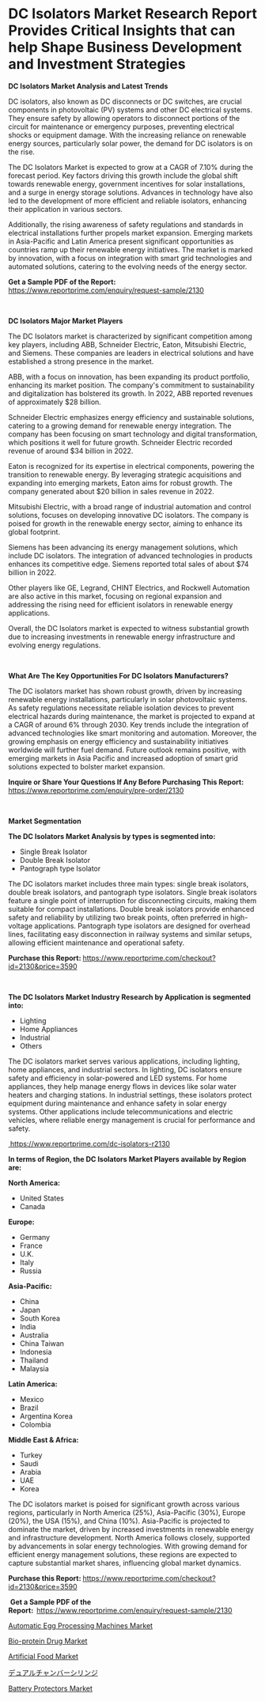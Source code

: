 <p><h1>DC Isolators Market Research Report Provides Critical Insights that can help Shape Business Development and Investment Strategies</h1></p><p><strong>DC Isolators Market Analysis and Latest Trends</strong></p>
<p><p>DC isolators, also known as DC disconnects or DC switches, are crucial components in photovoltaic (PV) systems and other DC electrical systems. They ensure safety by allowing operators to disconnect portions of the circuit for maintenance or emergency purposes, preventing electrical shocks or equipment damage. With the increasing reliance on renewable energy sources, particularly solar power, the demand for DC isolators is on the rise.</p><p>The DC Isolators Market is expected to grow at a CAGR of 7.10% during the forecast period. Key factors driving this growth include the global shift towards renewable energy, government incentives for solar installations, and a surge in energy storage solutions. Advances in technology have also led to the development of more efficient and reliable isolators, enhancing their application in various sectors. </p><p>Additionally, the rising awareness of safety regulations and standards in electrical installations further propels market expansion. Emerging markets in Asia-Pacific and Latin America present significant opportunities as countries ramp up their renewable energy initiatives. The market is marked by innovation, with a focus on integration with smart grid technologies and automated solutions, catering to the evolving needs of the energy sector.</p></p>
<p><strong>Get a Sample PDF of the Report:&nbsp;</strong> <a href="https://www.reportprime.com/enquiry/request-sample/2130">https://www.reportprime.com/enquiry/request-sample/2130</a></p>
<p>&nbsp;</p>
<p><strong>DC Isolators Major Market Players</strong></p>
<p><p>The DC Isolators market is characterized by significant competition among key players, including ABB, Schneider Electric, Eaton, Mitsubishi Electric, and Siemens. These companies are leaders in electrical solutions and have established a strong presence in the market.</p><p>ABB, with a focus on innovation, has been expanding its product portfolio, enhancing its market position. The company's commitment to sustainability and digitalization has bolstered its growth. In 2022, ABB reported revenues of approximately $28 billion.</p><p>Schneider Electric emphasizes energy efficiency and sustainable solutions, catering to a growing demand for renewable energy integration. The company has been focusing on smart technology and digital transformation, which positions it well for future growth. Schneider Electric recorded revenue of around $34 billion in 2022.</p><p>Eaton is recognized for its expertise in electrical components, powering the transition to renewable energy. By leveraging strategic acquisitions and expanding into emerging markets, Eaton aims for robust growth. The company generated about $20 billion in sales revenue in 2022.</p><p>Mitsubishi Electric, with a broad range of industrial automation and control solutions, focuses on developing innovative DC isolators. The company is poised for growth in the renewable energy sector, aiming to enhance its global footprint.</p><p>Siemens has been advancing its energy management solutions, which include DC isolators. The integration of advanced technologies in products enhances its competitive edge. Siemens reported total sales of about $74 billion in 2022.</p><p>Other players like GE, Legrand, CHINT Electrics, and Rockwell Automation are also active in this market, focusing on regional expansion and addressing the rising need for efficient isolators in renewable energy applications.</p><p>Overall, the DC Isolators market is expected to witness substantial growth due to increasing investments in renewable energy infrastructure and evolving energy regulations.</p></p>
<p>&nbsp;</p>
<p><strong>What Are The Key Opportunities For DC Isolators Manufacturers?</strong></p>
<p><p>The DC isolators market has shown robust growth, driven by increasing renewable energy installations, particularly in solar photovoltaic systems. As safety regulations necessitate reliable isolation devices to prevent electrical hazards during maintenance, the market is projected to expand at a CAGR of around 6% through 2030. Key trends include the integration of advanced technologies like smart monitoring and automation. Moreover, the growing emphasis on energy efficiency and sustainability initiatives worldwide will further fuel demand. Future outlook remains positive, with emerging markets in Asia Pacific and increased adoption of smart grid solutions expected to bolster market expansion.</p></p>
<p><strong>Inquire or Share Your Questions If Any Before Purchasing This Report:</strong> <a href="https://www.reportprime.com/enquiry/pre-order/2130">https://www.reportprime.com/enquiry/pre-order/2130</a></p>
<p>&nbsp;</p>
<p><strong>Market Segmentation</strong></p>
<p><strong>The DC Isolators Market Analysis by types is segmented into:</strong></p>
<p><ul><li>Single Break Isolator</li><li>Double Break Isolator</li><li>Pantograph type Isolator</li></ul></p>
<p><p>The DC isolators market includes three main types: single break isolators, double break isolators, and pantograph type isolators. Single break isolators feature a single point of interruption for disconnecting circuits, making them suitable for compact installations. Double break isolators provide enhanced safety and reliability by utilizing two break points, often preferred in high-voltage applications. Pantograph type isolators are designed for overhead lines, facilitating easy disconnection in railway systems and similar setups, allowing efficient maintenance and operational safety.</p></p>
<p><strong>Purchase this Report:&nbsp;</strong><a href="https://www.reportprime.com/checkout?id=2130&price=3590">https://www.reportprime.com/checkout?id=2130&price=3590</a></p>
<p>&nbsp;</p>
<p><strong>The DC Isolators Market Industry Research by Application is segmented into:</strong></p>
<p><ul><li>Lighting</li><li>Home Appliances</li><li>Industrial</li><li>Others</li></ul></p>
<p><p>The DC isolators market serves various applications, including lighting, home appliances, and industrial sectors. In lighting, DC isolators ensure safety and efficiency in solar-powered and LED systems. For home appliances, they help manage energy flows in devices like solar water heaters and charging stations. In industrial settings, these isolators protect equipment during maintenance and enhance safety in solar energy systems. Other applications include telecommunications and electric vehicles, where reliable energy management is crucial for performance and safety.</p></p>
<p><a href="https://www.reportprime.com/dc-isolators-r2130">&nbsp;https://www.reportprime.com/dc-isolators-r2130</a></p>
<p><strong>In terms of Region, the DC Isolators Market Players available by Region are:</strong></p>
<p>
    <p> <strong> North America: </strong>
        <ul>
            <li>United States</li>
            <li>Canada</li>
        </ul>
        </p> 
    <p> <strong> Europe: </strong>
        <ul>
            <li>Germany</li>
            <li>France</li>
            <li>U.K.</li>
            <li>Italy</li>
            <li>Russia</li>
        </ul>
        </p> 
    <p> <strong> Asia-Pacific: </strong>
        <ul>
            <li>China</li>
            <li>Japan</li>
            <li>South Korea</li>
            <li>India</li>
            <li>Australia</li>
            <li>China Taiwan</li>
            <li>Indonesia</li>
            <li>Thailand</li>
            <li>Malaysia</li>
        </ul>
        </p> 
    <p> <strong> Latin America: </strong>
        <ul>
            <li>Mexico</li>
            <li>Brazil</li>
            <li>Argentina Korea</li>
            <li>Colombia</li>
        </ul>
        </p> 
    <p> <strong> Middle East & Africa: </strong>
        <ul>
            <li>Turkey</li>
            <li>Saudi</li>
            <li>Arabia</li>
            <li>UAE</li>
            <li>Korea</li>
        </ul>
    </p>
    </p>
<p><p>The DC isolators market is poised for significant growth across various regions, particularly in North America (25%), Asia-Pacific (30%), Europe (20%), the USA (15%), and China (10%). Asia-Pacific is projected to dominate the market, driven by increased investments in renewable energy and infrastructure development. North America follows closely, supported by advancements in solar energy technologies. With growing demand for efficient energy management solutions, these regions are expected to capture substantial market shares, influencing global market dynamics.</p></p>
<p><strong>Purchase this Report: </strong><a href="https://www.reportprime.com/checkout?id=2130&price=3590">https://www.reportprime.com/checkout?id=2130&price=3590</a></p>
<p>&nbsp;<strong>Get a Sample PDF of the Report:&nbsp;&nbsp;</strong><a href="https://www.reportprime.com/enquiry/request-sample/2130">https://www.reportprime.com/enquiry/request-sample/2130</a></p>
<p><strong></strong></p>
<p><p><a href="https://issuu.com/reportprime-2/docs/automatic-egg-processing-machines-m_de4b2483985770">Automatic Egg Processing Machines Market</a></p><p><a href="https://medium.com/@v8581137/strategic-roadmap-global-bio-protein-drug-market-insights-and-opportunities-2024-2031-00f1d95d4233">Bio-protein Drug Market</a></p><p><a href="https://www.linkedin.com/pulse/artificial-food-market-trends-strategic-insights-2024-2031-usnnf?trackingId=aZ8btZ5FQ1mK3Cbe3Jj5Yg%3D%3D">Artificial Food Market</a></p><p><a href="https://medium.com/@gregoriookeefe2023/%E5%B8%82%E5%A0%B4%E4%BA%88%E6%B8%AC%E3%81%AE%E5%A4%89%E5%8C%96-%E3%82%B0%E3%83%AD%E3%83%BC%E3%83%90%E3%83%AB%E3%83%87%E3%83%A5%E3%82%A2%E3%83%AB%E3%83%81%E3%83%A3%E3%83%B3%E3%83%90%E3%83%BC%E3%82%B7%E3%83%AA%E3%83%B3%E3%82%B8%E5%B8%82%E5%A0%B4%E3%81%AE%E3%83%80%E3%82%A4%E3%83%8A%E3%83%9F%E3%82%AF%E3%82%B9%E3%81%A8%E4%BB%8A%E5%BE%8C%E3%81%AE%E3%83%88%E3%83%AC%E3%83%B3%E3%83%89-2024%E5%B9%B4-2031%E5%B9%B4-a468de0327ee">デュアルチャンバーシリンジ</a></p><p><a href="https://github.com/WillieWoodard/Market-Research-Report-List-6/blob/main/battery-protectors-market.md">Battery Protectors Market</a></p></p>